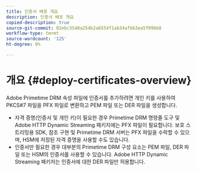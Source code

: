 ```yaml
---
title: 인증서 배포 개요
description: 인증서 배포 개요
copied-description: true
source-git-commit: 02ebc3548a254b2a6554f1ab34afbb3ea5f09bb8
workflow-type: tm+mt
source-wordcount: '125'
ht-degree: 0%

---
```


# 개요 {#deploy-certificates-overview}

Adobe Primetime DRM 속성 파일에 인증서를 추가하려면 개인 키를 사용하여 PKCS#7 파일을 PFX 파일로 변환하고 PEM 파일 또는 DER 파일을 생성합니다.

* 자격 증명(인증서 및 개인 키)이 필요한 경우 Primetime DRM 명령줄 도구 및 Adobe HTTP Dynamic Streaming 패키지에는 PFX 파일이 필요합니다. 보호 스트리밍용 SDK, 참조 구현 및 Primetime DRM 서버는 PFX 파일을 수락할 수 있으며, HSM에 저장된 자격 증명을 사용할 수도 있습니다.
* 인증서만 필요한 경우 대부분의 Primetime DRM 구성 요소는 PEM 파일, DER 파일 또는 HSM의 인증서를 사용할 수 있습니다. Adobe HTTP Dynamic Streaming 패키저는 인증서에 대한 DER 파일만 허용합니다.
